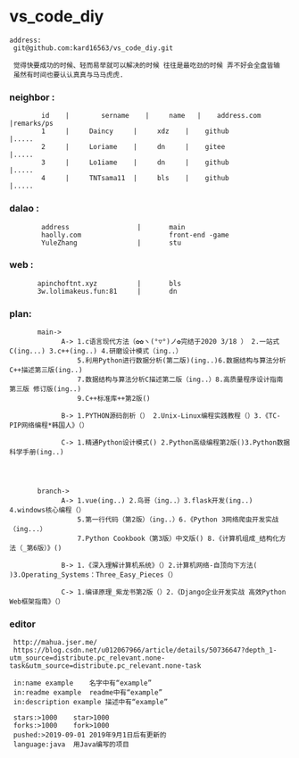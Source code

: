 # vs_code_diy
    address:
     git@github.com:kard16563/vs_code_diy.git
	 
	 觉得快要成功的时候、轻而易举就可以解决的时候 往往是最吃劲的时候 弄不好会全盘皆输
	 虽然有时间也要认认真真与马马虎虎.
	 
### neighbor : 
            id    |        sername    |     name   |    address.com      |remarks/ps
            1     |     Daincy     |     xdz    |    github           |.....
            2     |     Loriame    |     dn     |    gitee            |.....
			3     |     Lo1iame    |     dn     |    github           |.....
			4     |     TNTsama11  |     bls    |    github           |.....

### dalao :
            address                 |       main           
            haolly.com                      front-end -game
			YuleZhang               |       stu
### web :
           apinchoftnt.xyz          |       bls
		   3w.lolimakeus.fun:81     |       dn

### plan:
           main->
                 A-> 1.c语言现代方法（✿✿ヽ(°▽°)ノ✿完结于2020 3/18 ） 2.一站式C(ing...) 3.c++(ing..) 4.研磨设计模式（ing..）
                     5.利用Python进行数据分析(第二版)(ing..)6.数据结构与算法分析C++描述第三版(ing..)
					 7.数据结构与算法分析C描述第二版（ing..）8.高质量程序设计指南 第三版 修订版(ing..)
					 9.C++标准库++第2版()
					 
                 B-> 1.PYTHON源码剖析（） 2.Unix-Linux编程实践教程（）3.《TC-PIP网络编程*韩国人》（）
				 
                 C-> 1.精通Python设计模式() 2.Python高级编程第2版()3.Python数据科学手册(ing..)
				 
				 
				 
				 
           branch->
                 A-> 1.vue(ing..) 2.鸟哥（ing..）3.flask开发(ing..) 4.windows核心编程（）
                     5.第一行代码（第2版）（ing..）6.《Python 3网络爬虫开发实战（ing...）
                     7.Python Cookbook（第3版）中文版() 8.《计算机组成_结构化方法（_第6版）》()
					 
                 B-> 1.《深入理解计算机系统》（）2.计算机网络-自顶向下方法( )3.Operating_Systems：Three_Easy_Pieces（）
				 
                 C-> 1.编译原理_紫龙书第2版（）2.《Django企业开发实战 高效Python Web框架指南》（）
				 

###  editor 
     http://mahua.jser.me/  
     https://blog.csdn.net/u012067966/article/details/50736647?depth_1-utm_source=distribute.pc_relevant.none-task&utm_source=distribute.pc_relevant.none-task
	 
	 in:name example	名字中有“example”
     in:readme example	readme中有“example”
     in:description example	描述中有“example”

     stars:>1000	star>1000
     forks:>1000	fork>1000
     pushed:>2019-09-01	2019年9月1日后有更新的
     language:java	用Java编写的项目
